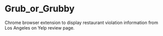 # Grub_or_Grubby
Chrome browser extension to display restaurant violation information from Los Angeles on Yelp review page.
